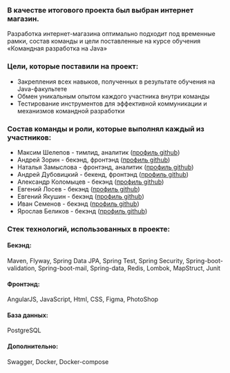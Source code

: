 <p align="center">
  <img src="https://user-images.githubusercontent.com/34706086/184108249-e4cb72cd-5122-4a15-991d-3c7de4492dd1.png?raw=true" alt=""/>
</p>

### В качестве итогового проекта был выбран интернет магазин.  

Разработка интернет-магазина оптимально подходит под временные рамки, состав команды и цели поставленные на курсе обучения «Командная разработка на Java»

### Цели, которые поставили на проект:

- Закрепления всех навыков, полученных в результате обучения на Java-факультете
- Обмен уникальным опытом каждого участника внутри команды
- Тестирование инструментов для эффективной коммуникации и механизмов командной разработки

### Состав команды и роли, которые выполнял каждый из участников:

- Максим Шелепов - тимлид, аналитик  ([профиль github](https://github.com/Loredan15))
- Андрей Зорин - бекэнд, фронтэнд  ([профиль github](https://github.com/ZorinAndrey))
- Наталья Замыслова - фронтэнд, аналитик  ([профиль github](https://github.com/natsnegireva))
- Андрей Дубовицкий - бекенд, фронтэнд  ([профиль github](https://github.com/aed-baykal))
- Александр Коломыцев - бекэнд  ([профиль github](https://github.com/akolomytsev))
- Евгений Лосев - бекэнд  ([профиль github](https://github.com/evgenlosev))
- Евгений Якушин - бекэнд  ([профиль github](https://github.com/yajaneya))
- Иван Семенов - бекэнд  ([профиль github](https://github.com/Iv-an-s))
- Ярослав Беликов - бекэнд  ([профиль github](https://github.com/Belikov-yaa))


### Стек технологий, использованных в проекте:
#### Бекэнд: 
Maven, Flyway, Spring Data JPA, Spring Test, Spring Security, Spring-boot-validation, Spring-boot-mail, Spring-data, Redis, Lombok, MapStruct, Junit	
#### Фронтэнд: 
AngularJS, JavaScript, Html, CSS, Figma, PhotoShop	
#### База данных: 
PostgreSQL
#### Дополнительно:
Swagger, Docker, Docker-compose
